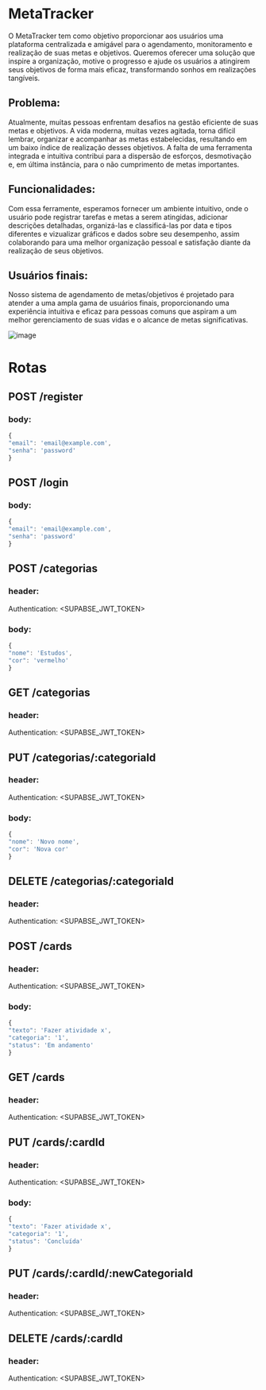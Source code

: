 # MetaTracker

O MetaTracker tem como objetivo proporcionar aos usuários uma plataforma centralizada e amigável para o agendamento, monitoramento e realização de suas metas e objetivos. Queremos oferecer uma solução que inspire a organização, motive o progresso e ajude os usuários a atingirem seus objetivos de forma mais eficaz, transformando sonhos em realizações tangíveis.

## Problema:
Atualmente, muitas pessoas enfrentam desafios na gestão eficiente de suas metas e objetivos. A vida moderna, muitas vezes agitada, torna difícil lembrar, organizar e acompanhar as metas estabelecidas, resultando em um baixo índice de realização desses objetivos. A falta de uma ferramenta integrada e intuitiva contribui para a dispersão de esforços, desmotivação e, em última instância, para o não cumprimento de metas importantes.

## Funcionalidades:
Com essa ferramente, esperamos fornecer um ambiente intuitivo, onde o usuário pode registrar tarefas e metas a serem atingidas, adicionar descrições detalhadas, organizá-las e classificá-las por data e tipos diferentes e vizualizar gráficos e dados sobre seu desempenho, assim colaborando para uma melhor organização pessoal e satisfação diante da realização de seus objetivos.

## Usuários finais:
Nosso sistema de agendamento de metas/objetivos é projetado para atender a uma ampla gama de usuários finais, proporcionando uma experiência intuitiva e eficaz para pessoas comuns que aspiram a um melhor gerenciamento de suas vidas e o alcance de metas significativas.

![image](https://github.com/JvRosa/MetaTracker/assets/110125524/58855daf-b799-4a86-9aa6-6db38f2e7260)

# Rotas
## POST /register
### body: 
```ts
{
"email": 'email@example.com',
"senha": 'password'
}
```
## POST /login
### body: 
```ts
{
"email": 'email@example.com',
"senha": 'password'
}
```
## POST /categorias
### header:
Authentication: <SUPABSE_JWT_TOKEN>
### body: 
```ts
{
"nome": 'Estudos',
"cor": 'vermelho'
}
```
## GET /categorias
### header:
Authentication: <SUPABSE_JWT_TOKEN>

## PUT /categorias/:categoriaId
### header:
Authentication: <SUPABSE_JWT_TOKEN>
### body: 
```ts
{
"nome": 'Novo nome',
"cor": 'Nova cor'
}
```
## DELETE /categorias/:categoriaId
### header:
Authentication: <SUPABSE_JWT_TOKEN>

## POST /cards
### header:
Authentication: <SUPABSE_JWT_TOKEN>
### body: 
```ts
{
"texto": 'Fazer atividade x',
"categoria": '1',
"status": 'Em andamento'
}
```
## GET /cards
### header:
Authentication: <SUPABSE_JWT_TOKEN>

## PUT /cards/:cardId
### header:
Authentication: <SUPABSE_JWT_TOKEN>
### body: 
```ts
{
"texto": 'Fazer atividade x',
"categoria": '1',
"status": 'Concluída'
}
```
## PUT /cards/:cardId/:newCategoriaId
### header:
Authentication: <SUPABSE_JWT_TOKEN>
  
## DELETE /cards/:cardId
### header:
Authentication: <SUPABSE_JWT_TOKEN>



